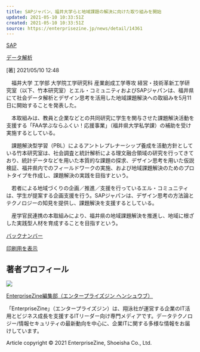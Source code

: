 ```yaml
---
title: SAPジャパン、福井大学らと地域課題の解決に向けた取り組みを開始
updated: 2021-05-10 10:33:51Z
created: 2021-05-10 10:33:51Z
source: https://enterprisezine.jp/news/detail/14361
---
```


[SAP](https://enterprisezine.jp/article/t/SAP)

[データ解析](https://enterprisezine.jp/article/t/%E3%83%87%E3%83%BC%E3%82%BF%E8%A7%A3%E6%9E%90)

[著]
2021/05/10 12:48

　福井大学 工学部 大学院工学研究科 産業創成工学専攻 経営・技術革新工学研究室（以下、竹本研究室）とエル・コミュニティおよびSAPジャパンは、福井県にて社会データ解析とデザイン思考を活用した地域課題解決への取組みを5月11日に開始することを発表した。

　本取組みは、教員と企業などとの共同研究に学生を関与させた課題解決活動を支援する「FAA学ぶならふくい！応援事業」（福井県大学私学課）の補助を受け実施するとしている。

　課題解決型学習（PBL）によるアントレプレナーシップ養成を活動方針としている竹本研究室は、社会調査と統計解析による理文融合領域の研究を行ってきており、統計データなどを用いた本質的な課題の探求、デザイン思考を用いた仮説検証、福井県内でのフィールドワークの実施、および地域課題解決のためのプロトタイプを作成し、課題解決の実践を目指すという。

　若者による地域づくりの企画／推進／支援を行っているエル・コミュニティは、学生が提案する企画支援を行う。SAPジャパンは、デザイン思考の方法論とテクノロジーの知見を提供し、課題解決を支援するとしている。

　産学官民連携の本取組みにより、福井県の地域課題解決を推進し、地域に根ざした実践型人材を育成することを目指すという。

[バックナンバー](https://enterprisezine.jp/article/corner/1)

[印刷用を表示](https://enterprisezine.jp/news/detail/14361?mode=print)

## 著者プロフィール

[![](https://ez-cdn.shoeisha.jp/static/images/author/1/enterprisezine_logo.jpg)](https://enterprisezine.jp/author/1)

[EnterpriseZine編集部（エンタープライズジン ヘンシュウブ）](https://enterprisezine.jp/author/1)

「EnterpriseZine」（エンタープライズジン）は、翔泳社が運営する企業のIT活用とビジネス成長を支援するITリーダー向け専門メディアです。データテクノロジー/情報セキュリティの最新動向を中心に、企業ITに関する多様な情報をお届けしています。

Article copyright © 2021 EnterpriseZine, Shoeisha Co., Ltd.